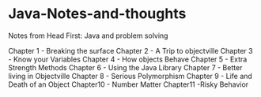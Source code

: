# Java-Notes-and-thoughts
Notes from Head First: Java and problem solving

Chapter 1 - Breaking the surface 
Chapter 2 - A Trip to objectville
Chapter 3 - Know your Variables
Chapter 4 - How objects Behave
Chapter 5 - Extra Strength Methods
Chapter 6 - Using the Java Library
Chapter 7 - Better living in Objectville
Chapter 8 - Serious Polymorphism
Chapter 9 - Life and Death of an Object
Chapter10 - Number Matter
Chapter11 -Risky Behavior
